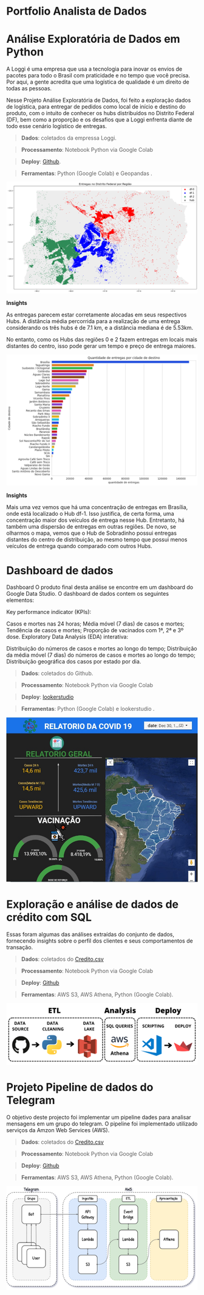 # Portfolio Analista de Dados

<h1>Análise Exploratória de Dados em Python</h1>

A Loggi é uma empresa que usa a tecnologia para inovar os envios de pacotes para todo o Brasil com praticidade e no tempo que você precisa. Por aqui, a gente acredita que uma logística de qualidade é um direito de todas as pessoas.

Nesse Projeto Análise Exploratória de Dados, foi feito a exploração dados de logística, para entregar de pedidos como local de início e destino do produto, com o intuito de conhecer os hubs distribuídos no Distrito Federal (DF), bem como a proporção e os desafios que a Loggi enfrenta diante de todo esse cenário logístico de entregas.

>**Dados**: coletados da empressa Loggi.

>**Processamento**: Notebook Python via Google Colab

>**Deploy**: [Github](https://github.com/petwillian/Portfolio-Analista-de-Dados/blob/main/Projeto%20An%C3%A1lise%20Explorat%C3%B3ria%20de%20Dados%20em%20Python/Projeto.ipynb).

>**Ferramentas**: Python (Google Colab) e Geopandas .

![image](https://github.com/petwillian/Portfolio-Analista-de-Dados/blob/main/Projeto%20An%C3%A1lise%20Explorat%C3%B3ria%20de%20Dados%20em%20Python/Entregas%20no%20Distrito%20Federal.png)

**Insights**

As entregas parecem estar corretamente alocadas em seus respectivos Hubs. A distância média percorrida para a realização de uma entrega considerando os três hubs é de 7.1 km, e a distância mediana é de 5.53km.

No entanto, como os Hubs das regiões 0 e 2 fazem entregas em locais mais distantes do centro, isso pode gerar um tempo e preço de entrega maiores.

![Quantidade de entregas por cidade](https://github.com/petwillian/Portfolio-Analista-de-Dados/blob/main/Projeto%20An%C3%A1lise%20Explorat%C3%B3ria%20de%20Dados%20em%20Python/Quantidade%20de%20entregas%20por%20cidade.png)

**Insights**

Mais uma vez vemos que há uma concentração de entregas em Brasília, onde está localizado o Hub df-1. Isso justifica, de certa forma, uma concentração maior dos veículos de entrega nesse Hub. Entretanto, há também uma dispersão de entregas em outras regiões. De novo, se olharmos o mapa, vemos que o Hub de Sobradinho possui entregas distantes do centro de distribuição, ao mesmo tempo que possui menos veículos de entrega quando comparado com outros Hubs.

# Dashboard de dados

Dashboard O produto final desta análise se encontre em um dashboard do Google Data Studio. O dashboard de dados contem os seguintes elementos:

Key performance indicator (KPIs):

Casos e mortes nas 24 horas; Média móvel (7 dias) de casos e mortes; Tendência de casos e mortes; Proporção de vacinados com 1ª, 2ª e 3º dose. Exploratory Data Analysis (EDA) interativa:

Distribuição do números de casos e mortes ao longo do tempo; Distribuição da média móvel (7 dias) do números de casos e mortes ao longo do tempo; Distribuição geográfica dos casos por estado por dia.

>**Dados**: coletados do Github.

>**Processamento**: Notebook Python via Google Colab

>**Deploy**: [lookerstudio](https://lookerstudio.google.com/reporting/0b29e22d-8d1c-4076-bdee-c08921f08c18/page/90rHE)

>**Ferramentas**: Python (Google Colab) e lookerstudio .

![Covid_19](https://github.com/petwillian/Portfolio-Analista-de-Dados/blob/main/Dashboard%20de%20dados/Covid_19.jpg)

# Exploração e análise de dados de crédito com SQL

Essas foram algumas das análises extraídas do conjunto de dados, fornecendo insights sobre o perfil dos clientes e seus comportamentos de transação. 

>**Dados**: coletados do [Credito.csv](https://github.com/petwillian/Portfolio-Analista-de-Dados/blob/main/Projeto%20SQL/credito.csv)

>**Processamento**: Notebook Python via Google Colab

>**Deploy**: [Github](https://github.com/petwillian/Portfolio-Analista-de-Dados/tree/main/Projeto%20SQL)

>**Ferramentas**: AWS S3, AWS Athena, Python (Google Colab).


![sql-credito](https://github.com/petwillian/Portfolio-Analista-de-Dados/blob/main/Projeto%20SQL/sql-credito.png)

# Projeto Pipeline de dados do Telegram

O objetivo deste projecto foi implementar um pipeline dades para analisar mensagens em um grupo do telegram. O pipeline foi implementado utilizado serviços da Amzon Web Services (AWS).

>**Dados**: coletados do [Credito.csv](https://github.com/petwillian/Portfolio-Analista-de-Dados/blob/main/Projeto%20SQL/credito.csv)

>**Processamento**: Notebook Python via Google Colab

>**Deploy**: [Github](https://github.com/petwillian/Portfolio-Analista-de-Dados/tree/main/Projeto%20SQL)

>**Ferramentas**: AWS S3, AWS Athena, Python (Google Colab).

![Profissao Analista de dados M42 Material de apoio arch (1)](https://github.com/petwillian/Portfolio-Analista-de-Dados/blob/main/Projeto%20Pipeline%20de%20dados%20do%20Telegram/%20Arch.png)



